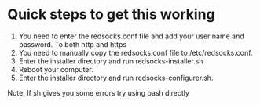 # Quick steps to get this working

1. You need to enter the redsocks.conf file and add your user name and password. To both http and https
2. You need to manually copy the redsocks.conf file to /etc/redsocks.conf.
3. Enter the installer directory and run redsocks-installer.sh
4. Reboot your computer.
5. Enter the installer directory and run redsocks-configurer.sh.

Note: If sh gives you some errors try using bash directly